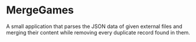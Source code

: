 # MergeGames

A small application that parses the JSON data of given external files and merging their content while removing every duplicate record found in them.
